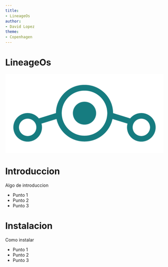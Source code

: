 ```yaml
---
title:
- LineageOs
author:
- David Lopez
theme:
- Copenhagen
---
```


# LineageOs

![LineageOs logo](lineage.png)

# Introduccion

Algo de introduccion

+ Punto 1
+ Punto 2
+ Punto 3

# Instalacion

Como instalar

+ Punto 1
+ Punto 2
+ Punto 3

